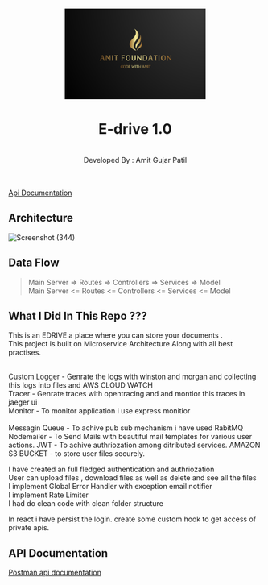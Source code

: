 
<br />
<p align="center">
  <a href="hhttps://amitfoundation.herokuapp.com/">
    <img src="logo2.png" alt="Logo" width="280" height="180">
  </a>

  <h1 align="center">E-drive 1.0</h1>

  <p align="center">
    <br />
    Developed By : Amit Gujar Patil
    <br />  <br />  
     <br />
  
 <a href="https://documenter.getpostman.com/view/11617094/UVyn1JVn">Api Documentation</a>
    <br />

  </p>
</p>


## Architecture 


![Screenshot (344)](https://user-images.githubusercontent.com/62344675/184499379-cadad7cf-ce87-40de-a4d8-dbbff1f840c8.png)


## Data Flow

> Main Server  =>  Routes =>  Controllers =>  Services => Model    
> Main Server  <=  Routes <=  Controllers <=  Services <= Model    



## What I Did In This Repo ???

This is an EDRIVE a place where you can store your documents .<br/>
This project is built on Microservice Architecture Along with all best practises.<br/>



<br>
Custom Logger - Genrate the logs with winston and morgan and collecting this logs into files and AWS CLOUD WATCH<br>
Tracer - Genrate traces with opentracing and and montior this traces in jaeger ui<br>
Monitor - To monitor application i use express monitior<br><br>
Messagin Queue - To achive pub sub mechanism i have used RabitMQ
Nodemailer - To Send Mails with beautiful mail templates for various user actions.
JWT - To achive authriozation among ditributed services.
AMAZON S3 BUCKET - to store user files securely.


I have created an full  fledged  authentication and authriozation <br/>
User can upload files , download files as well as delete and see all the files <br/>
I implement Global Error Handler with exception email notifier <br/>
I implement Rate Limiter <br/>
I had do clean code with clean folder structure </br> 

In react i have persist the login.
create some custom hook to get access of private apis.



## API Documentation


[Postman api documentation](https://documenter.getpostman.com/view/11617094/UVyn1JVn)




